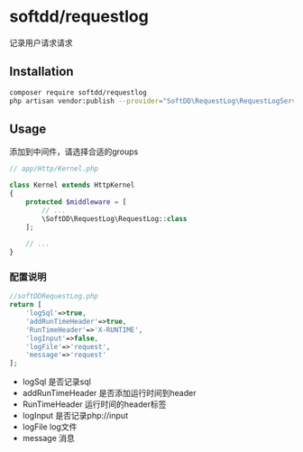 # softdd/requestlog
记录用户请求请求
## Installation
```bash
composer require softdd/requestlog
php artisan vendor:publish --provider="SoftDD\RequestLog\RequestLogServiceProvider
```
## Usage
添加到中间件，请选择合适的groups
```php
// app/Http/Kernel.php

class Kernel extends HttpKernel
{
    protected $middleware = [
        // ...
        \SoftDD\RequestLog\RequestLog::class
    ];
    
    // ...
}
```
### 配置说明
```php
//softDDRequestLog.php
return [
    'logSql'=>true,
    'addRunTimeHeader'=>true,
    'RunTimeHeader'=>'X-RUNTIME',
    'logInput'=>false,
    'logFile'=>'request',
    'message'=>'request'
];
```
- logSql 是否记录sql
- addRunTimeHeader  是否添加运行时间到header
- RunTimeHeader  运行时间的header标签
- logInput 是否记录php://input
- logFile log文件
- message  消息
